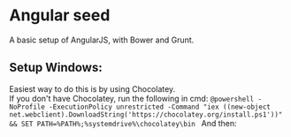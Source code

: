 Angular seed
============

A basic setup of AngularJS, with Bower and Grunt.

Setup Windows:
-----

Easiest way to do this is by using Chocolatey.  
If you don't have Chocolatey, run the following in cmd:
```@powershell -NoProfile -ExecutionPolicy unrestricted -Command "iex ((new-object net.webclient).DownloadString('https://chocolatey.org/install.ps1'))" && SET PATH=%PATH%;%systemdrive%\chocolatey\bin ```
And then:
```cinst nodejs.install
